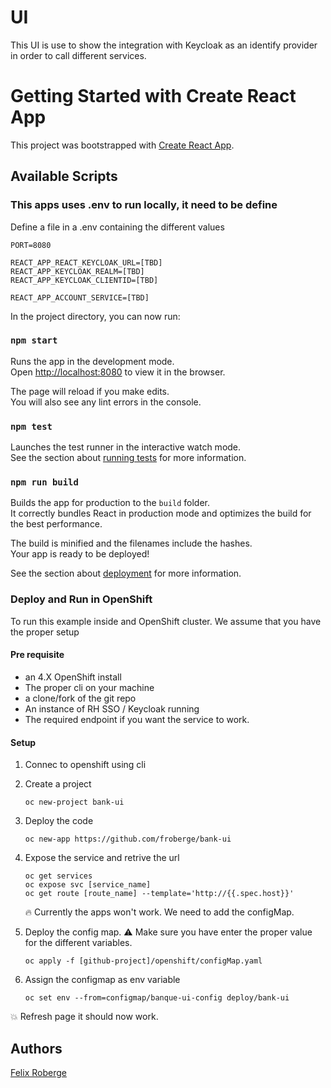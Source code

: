 # UI 
This UI is use to show the integration with Keycloak as an identify provider in order to call different services.

# Getting Started with Create React App

This project was bootstrapped with [Create React App](https://github.com/facebook/create-react-app).

## Available Scripts


### This apps uses .env to run locally, it need to be define

Define a file in a .env containing the different values
```
PORT=8080

REACT_APP_REACT_KEYCLOAK_URL=[TBD]
REACT_APP_KEYCLOAK_REALM=[TBD]
REACT_APP_KEYCLOAK_CLIENTID=[TBD]

REACT_APP_ACCOUNT_SERVICE=[TBD]
```

In the project directory, you can now run:

### `npm start`

Runs the app in the development mode.\
Open [http://localhost:8080](http://localhost:8080) to view it in the browser.

The page will reload if you make edits.\
You will also see any lint errors in the console.

### `npm test`

Launches the test runner in the interactive watch mode.\
See the section about [running tests](https://facebook.github.io/create-react-app/docs/running-tests) for more information.

### `npm run build`

Builds the app for production to the `build` folder.\
It correctly bundles React in production mode and optimizes the build for the best performance.

The build is minified and the filenames include the hashes.\
Your app is ready to be deployed!

See the section about [deployment](https://facebook.github.io/create-react-app/docs/deployment) for more information.


### Deploy and Run in OpenShift

To run this example inside and OpenShift cluster. We assume that you have the proper setup

#### Pre requisite
* an 4.X OpenShift install
* The proper cli on your machine
* a clone/fork of the git repo
* An instance of RH SSO / Keycloak running
* The required endpoint if you want the service to work.

#### Setup

1. Connec to openshift using cli
1. Create a project
    ```
    oc new-project bank-ui
    ``` 
1. Deploy the code
    ```
    oc new-app https://github.com/froberge/bank-ui
    ```
1. Expose the service and retrive the url
    ```
    oc get services
    oc expose svc [service_name]
    oc get route [route_name] --template='http://{{.spec.host}}'
    ```

    :fire: Currently the apps won't work. We need to add the configMap.

1. Deploy the config map. 
:warning: Make sure you have enter the proper value for the different variables.

    ```
    oc apply -f [github-project]/openshift/configMap.yaml
    ```
1. Assign the configmap as env variable
    ```
    oc set env --from=configmap/banque-ui-config deploy/bank-ui
    ```    

 :boom: Refresh page it should now work.

## Authors
[Felix Roberge](https://github.com/roberge.felix@gmail.com)